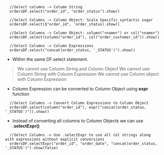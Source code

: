 ```
  //Select columns -> Column String
  ordersDF.select("order_id", "order_status").show()

  //Select Columns -> Column Object: Scala Specific syntactic sugar
  ordersDF.select($"order_id", 'order_status).show()

  //Select Columns -> Column Object: column("<name>") or col("<name>")
  ordersDF.select(column("order_id"), col("order_customer_id")).show()

  //Select Columns -> Column Expressions
  ordersDF.select("concat(order_status, '_STATUS')").show()
```
- Within the same DF.select statement.
> We cannot use Column String and Column Object
> We cannot use Column String with Column Expression
> We cannot use Column object with Column Expression

- Column Expression can be converted to Column Object using **expr** function
```
  //Select Columns -> Convert Column Expressions to Column Object
  ordersDF.select(column("order_id"), expr("concat(order_status, '_STATUS')")).show()
```
- Instead of converting all columns to Column Objects we can use **.selectExpr(<col strings>)**
```
  //Select Columns -> Use .selectExpr to use all col strings along with expressions without explicit conversions
  ordersDF.selectExpr("order_id", "order_date", "concat(order_status, '_STATUS')").show(false)
```
